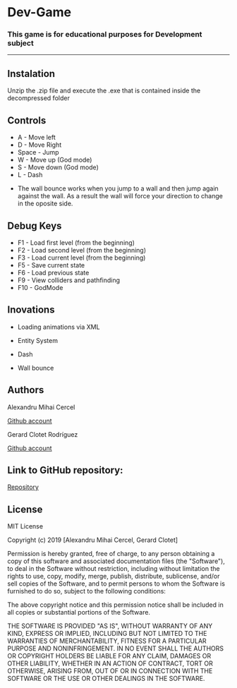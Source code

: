 ﻿# Dev-Game

### This game is for educational purposes for Development subject


***
## Instalation 

Unzip the .zip file and execute the .exe that is contained inside the decompressed folder


## Controls

- A - Move left
- D - Move Right
- Space - Jump
- W - Move up (God mode)
- S - Move down (God mode)
- L - Dash

* The wall bounce works when you jump to a wall and then jump again against the wall. 
As a result the wall will force your direction to change in the oposite side.


## Debug Keys

- F1 - Load first level (from the beginning)
- F2 - Load second level (from the beginning)
- F3 - Load current level (from the beginning)
- F5 - Save current state 
- F6 - Load previous state 
- F9 - View colliders and pathfinding
- F10 - GodMode 

## Inovations

- Loading animations via XML

- Entity System

- Dash

- Wall bounce



## Authors
Alexandru Mihai Cercel

[Github account](https://github.com/AlexandruC5)

Gerard Clotet Rodríguez

[Github account](https://github.com/GerardClotet)


## Link to GitHub repository:

[Repository](https://github.com/GerardClotet/Dev-Game)



## License

MIT License

Copyright (c) 2019 [Alexandru Mihai Cercel, Gerard Clotet]

Permission is hereby granted, free of charge, to any person obtaining a copy
of this software and associated documentation files (the "Software"), to deal
in the Software without restriction, including without limitation the rights
to use, copy, modify, merge, publish, distribute, sublicense, and/or sell
copies of the Software, and to permit persons to whom the Software is
furnished to do so, subject to the following conditions:

The above copyright notice and this permission notice shall be included in all
copies or substantial portions of the Software.

THE SOFTWARE IS PROVIDED "AS IS", WITHOUT WARRANTY OF ANY KIND, EXPRESS OR
IMPLIED, INCLUDING BUT NOT LIMITED TO THE WARRANTIES OF MERCHANTABILITY,
FITNESS FOR A PARTICULAR PURPOSE AND NONINFRINGEMENT. IN NO EVENT SHALL THE
AUTHORS OR COPYRIGHT HOLDERS BE LIABLE FOR ANY CLAIM, DAMAGES OR OTHER
LIABILITY, WHETHER IN AN ACTION OF CONTRACT, TORT OR OTHERWISE, ARISING FROM,
OUT OF OR IN CONNECTION WITH THE SOFTWARE OR THE USE OR OTHER DEALINGS IN THE
SOFTWARE.
